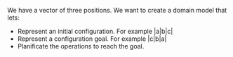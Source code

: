 We have a vector of three positions. We want to create a domain model that lets:
- Represent an initial configuration. For example |a|b|c|
- Represent a configuration goal. For example |c|b|a|
- Planificate the operations to reach the goal.